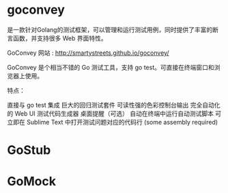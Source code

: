 


# goconvey

是一款针对Golang的测试框架，可以管理和运行测试用例，同时提供了丰富的断言函数，并支持很多 Web 界面特性。

GoConvey 网站 : http://smartystreets.github.io/goconvey/

GoConvey 是个相当不错的 Go 测试工具，支持 go test。可直接在终端窗口和浏览器上使用。

特点：

直接与 go test 集成
巨大的回归测试套件
可读性强的色彩控制台输出
完全自动化的 Web UI
测试代码生成器
桌面提醒（可选）
自动在终端中运行自动测试脚本
可立即在 Sublime Text 中打开测试问题对应的代码行 (some assembly required)


# GoStub


# GoMock

